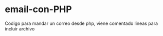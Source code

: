 # email-con-PHP
Codigo para mandar un correo desde php, viene comentado lineas para incluir archivo
